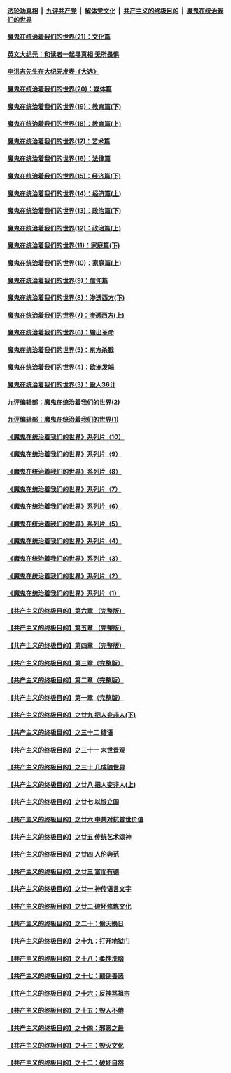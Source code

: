 

####  [法轮功真相](../../../../basic/blob/master/README.md?t=01091031) &nbsp;|&nbsp; [九评共产党](../../../../9ping.md/blob/master/README.md?t=01091031) &nbsp;|&nbsp; [解体党文化](../../../../jtdwh.md/blob/master/README.md?t=01091031)  &nbsp;|&nbsp; [共产主义的终极目的](../../../../gczydzjmd.md/blob/master/README.md?t=01091031) &nbsp;|&nbsp; [魔鬼在统治我们的世界](../../../../mgztzwmdsj.md/blob/master/README.md?t=01091031) 

#### [魔鬼在统治着我们的世界(21)：文化篇](../pages/nsc422/n10597706.md?t=01091031) 

#### [英文大纪元：和读者一起寻真相 无所畏惧](../pages/nsc422/n12542027.md?t=01091031) 

#### [李洪志先生在大纪元发表《大选》](../pages/nsc422/n12534746.md?t=01091031) 

#### [魔鬼在统治着我们的世界(20)：媒体篇](../pages/nsc422/n10586579.md?t=01091031) 

#### [魔鬼在统治着我们的世界(19)：教育篇(下)](../pages/nsc422/n10564808.md?t=01091031) 

#### [魔鬼在统治着我们的世界(18)：教育篇(上)](../pages/nsc422/n10526970.md?t=01091031) 

#### [魔鬼在统治着我们的世界(17)：艺术篇](../pages/nsc422/n10499093.md?t=01091031) 

#### [魔鬼在统治着我们的世界(16)：法律篇](../pages/nsc422/n10485969.md?t=01091031) 

#### [魔鬼在统治着我们的世界(15)：经济篇(下)](../pages/nsc422/n10469975.md?t=01091031) 

#### [魔鬼在统治着我们的世界(14)：经济篇(上)](../pages/nsc422/n10457370.md?t=01091031) 

#### [魔鬼在统治着我们的世界(13)：政治篇(下)](../pages/nsc422/n10448270.md?t=01091031) 

#### [魔鬼在统治着我们的世界(12)：政治篇(上)](../pages/nsc422/n10444576.md?t=01091031) 

#### [魔鬼在统治着我们的世界(11)：家庭篇(下)](../pages/nsc422/n10440961.md?t=01091031) 

#### [魔鬼在统治着我们的世界(10)：家庭篇(上)](../pages/nsc422/n10435448.md?t=01091031) 

#### [魔鬼在统治着我们的世界(9)：信仰篇](../pages/nsc422/n10432159.md?t=01091031) 

#### [魔鬼在统治着我们的世界(8)：渗透西方(下)](../pages/nsc422/n10429603.md?t=01091031) 

#### [魔鬼在统治着我们的世界(7)：渗透西方(上)](../pages/nsc422/n10426013.md?t=01091031) 

#### [魔鬼在统治着我们的世界(6)：输出革命](../pages/nsc422/n10421536.md?t=01091031) 

#### [魔鬼在统治着我们的世界(5)：东方杀戮](../pages/nsc422/n10417707.md?t=01091031) 

#### [魔鬼在统治着我们的世界(4)：欧洲发端](../pages/nsc422/n10414890.md?t=01091031) 

#### [魔鬼在统治着我们的世界(3)：毁人36计](../pages/nsc422/n10411583.md?t=01091031) 

#### [九评编辑部：魔鬼在统治着我们的世界(2)](../pages/nsc422/n10410036.md?t=01091031) 

#### [九评编辑部：魔鬼在统治着我们的世界(1)](../pages/nsc422/n10406825.md?t=01091031) 

#### [《魔鬼在统治着我们的世界》系列片（10）](../pages/nsc422/n12292670.md?t=01091031) 

#### [《魔鬼在统治着我们的世界》系列片（9）](../pages/nsc422/n12290859.md?t=01091031) 

#### [《魔鬼在统治着我们的世界》系列片（8）](../pages/nsc422/n12287445.md?t=01091031) 

#### [《魔鬼在统治着我们的世界》系列片（7）](../pages/nsc422/n12283425.md?t=01091031) 

#### [《魔鬼在统治着我们的世界》系列片（6）](../pages/nsc422/n12282314.md?t=01091031) 

#### [《魔鬼在统治着我们的世界》系列片（5）](../pages/nsc422/n12281419.md?t=01091031) 

#### [《魔鬼在统治着我们的世界》系列片（4）](../pages/nsc422/n12274024.md?t=01091031) 

#### [《魔鬼在统治着我们的世界》系列片（3）](../pages/nsc422/n12271322.md?t=01091031) 

#### [《魔鬼在统治着我们的世界》系列片（2）](../pages/nsc422/n12269049.md?t=01091031) 

#### [《魔鬼在统治着我们的世界》系列片（1）](../pages/nsc422/n12267575.md?t=01091031) 

#### [【共产主义的终极目的】第六章 （完整版）](../pages/nsc422/n11428913.md?t=01091031) 

#### [【共产主义的终极目的】第五章 （完整版）](../pages/nsc422/n11428912.md?t=01091031) 

#### [【共产主义的终极目的】第四章 （完整版）](../pages/nsc422/n11428907.md?t=01091031) 

#### [【共产主义的终极目的】第三章（完整版）](../pages/nsc422/n11428848.md?t=01091031) 

#### [【共产主义的终极目的】第二章（完整版）](../pages/nsc422/n11428831.md?t=01091031) 

#### [【共产主义的终极目的】第一章（完整版）](../pages/nsc422/n11417651.md?t=01091031) 

#### [【共产主义的终极目的】之廿九 把人变非人(下)](../pages/nsc422/n11344140.md?t=01091031) 

#### [【共产主义的终极目的】之三十二 结语](../pages/nsc422/n11360535.md?t=01091031) 

#### [【共产主义的终极目的】之三十一 末世景观](../pages/nsc422/n11351129.md?t=01091031) 

#### [【共产主义的终极目的】之三十 几成狼世界](../pages/nsc422/n11348280.md?t=01091031) 

#### [【共产主义的终极目的】之廿八 把人变非人(上)](../pages/nsc422/n11340492.md?t=01091031) 

#### [【共产主义的终极目的】之廿七 以恨立国](../pages/nsc422/n11336944.md?t=01091031) 

#### [【共产主义的终极目的】之廿六 中共对抗普世价值](../pages/nsc422/n11324785.md?t=01091031) 

#### [【共产主义的终极目的】之廿五 传统艺术颂神](../pages/nsc422/n11296396.md?t=01091031) 

#### [【共产主义的终极目的】之廿四 人伦典范](../pages/nsc422/n11296397.md?t=01091031) 

#### [【共产主义的终极目的】之廿三 富而有德](../pages/nsc422/n11283598.md?t=01091031) 

#### [【共产主义的终极目的】之廿一 神传语言文字](../pages/nsc422/n11263265.md?t=01091031) 

#### [【共产主义的终极目的】之廿二 破坏修炼文化](../pages/nsc422/n11245728.md?t=01091031) 

#### [【共产主义的终极目的】之二十：偷天换日](../pages/nsc422/n11238846.md?t=01091031) 

#### [【共产主义的终极目的】之十九：打开地狱门](../pages/nsc422/n11206376.md?t=01091031) 

#### [【共产主义的终极目的】之十八：柔性洗脑](../pages/nsc422/n11199994.md?t=01091031) 

#### [【共产主义的终极目的】之十七：颠倒善恶](../pages/nsc422/n11179782.md?t=01091031) 

#### [【共产主义的终极目的】之十六：反神骂祖宗](../pages/nsc422/n11166798.md?t=01091031) 

#### [【共产主义的终极目的】之十五：毁人不倦](../pages/nsc422/n11166792.md?t=01091031) 

#### [【共产主义的终极目的】之十四：邪恶之最](../pages/nsc422/n11150249.md?t=01091031) 

#### [【共产主义的终极目的】之十三：毁灭文化](../pages/nsc422/n11135227.md?t=01091031) 

#### [【共产主义的终极目的】之十二：破坏自然](../pages/nsc422/n11135214.md?t=01091031) 

